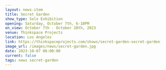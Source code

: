```yaml
---
layout: news-item
title: Secret Garden
show_type: Solo Exhibition
opening: Saturday, October 7th, 6-10PM
on_view: October 7th - October 28th, 2023
venue: Thinkspace Projects
location: Los Angeles
link: https://thinkspaceprojects.com/shows/secret-garden-secret-garden-gallery-iv-2023/show-pieces/
image_url: /images/news/secret-garden.jpg
date: 2023-10-07 06:00:00
current: false
tags: news secret-garden
---
```

